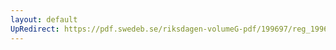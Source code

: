 ```yaml
---
layout: default
UpRedirect: https://pdf.swedeb.se/riksdagen-volumeG-pdf/199697/reg_199697/reg_199697_0104.pdf
---
```

